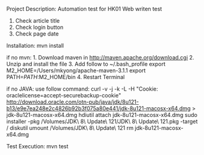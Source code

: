 Project Description:  Automation test for HK01 Web writen test

1. Check article title
2. Check login button
3. Check page date

Installation:
mvn install

if no mvn:
    1. Download maven in http://maven.apache.org/download.cgi
    2. Unzip and install the file
    3. Add follow to ~/.bash_profile
        export M2_HOME=/Users/mkyong/apache-maven-3.1.1
        export PATH=$PATH:$M2_HOME/bin 
    4. Restart Terminal

if no JAVA:
    use follow command:
        curl -v -j -k -L -H "Cookie: oraclelicense=accept-securebackup-cookie" http://download.oracle.com/otn-pub/java/jdk/8u121-b13/e9e7ea248e2c4826b92b3f075a80e441/jdk-8u121-macosx-x64.dmg > jdk-8u121-macosx-x64.dmg
        hdiutil attach jdk-8u121-macosx-x64.dmg
        sudo installer -pkg /Volumes/JDK\ 8\ Update\ 121/JDK\ 8\ Update\ 121.pkg -target /
        diskutil umount /Volumes/JDK\ 8\ Update\ 121
        rm jdk-8u121-macosx-x64.dmg

Test Execution:
mvn test